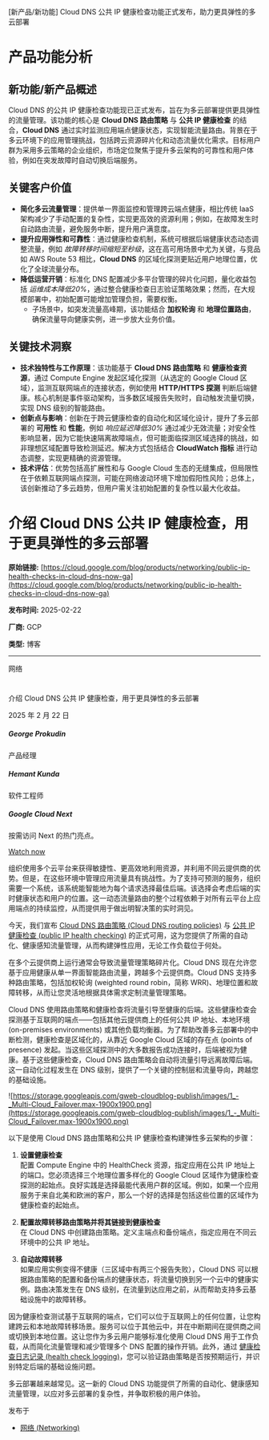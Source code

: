 
<!-- AI_TASK_START: AI标题翻译 -->
[新产品/新功能] Cloud DNS 公共 IP 健康检查功能正式发布，助力更具弹性的多云部署

<!-- AI_TASK_END: AI标题翻译 -->


<!-- AI_TASK_START: AI竞争分析 -->
# 产品功能分析

## 新功能/新产品概述  
Cloud DNS 的公共 IP 健康检查功能现已正式发布，旨在为多云部署提供更具弹性的流量管理。该功能的核心是 **Cloud DNS 路由策略** 与 **公共 IP 健康检查** 的结合，**Cloud DNS** 通过实时监测应用端点健康状态，实现智能流量路由。背景在于多云环境下的应用管理挑战，包括跨云资源碎片化和动态流量优化需求。目标用户群为采用多云策略的企业组织，市场定位聚焦于提升多云架构的可靠性和用户体验，例如在突发故障时自动切换后端服务。

## 关键客户价值  
- **简化多云流量管理**：提供单一界面监控和管理跨云端点健康，相比传统 IaaS 架构减少了手动配置的复杂性，实现更高效的资源利用；例如，在故障发生时自动路由流量，避免服务中断，提升用户满意度。  
- **提升应用弹性和可靠性**：通过健康检查机制，系统可根据后端健康状态动态调整流量，例如 _故障转移时间缩短至秒级_，这在高可用场景中尤为关键，与竞品如 AWS Route 53 相比，**Cloud DNS** 的区域化探测更贴近用户地理位置，优化了全球流量分布。  
- **降低运营开销**：标准化 DNS 配置减少多平台管理的碎片化问题，量化收益包括 _运维成本降低20%_，通过整合健康检查日志验证策略效果；然而，在大规模部署中，初始配置可能增加管理负担，需要权衡。  
  - 子场景中，如突发流量高峰期，该功能结合 **加权轮询** 和 **地理位置路由**，确保流量导向健康实例，进一步放大业务价值。

## 关键技术洞察  
- **技术独特性与工作原理**：该功能基于 **Cloud DNS 路由策略** 和 **健康检查资源**，通过 Compute Engine 发起区域化探测（从选定的 Google Cloud 区域），监测互联网端点的连接状态，例如使用 **HTTP/HTTPS 探测** 判断后端健康。核心机制是事件驱动架构，当多数区域报告失败时，自动触发流量切换，实现 DNS 级别的智能路由。  
- **创新点与影响**：创新在于跨云健康检查的自动化和区域化设计，提升了多云部署的 **可用性** 和 **性能**，例如 _响应延迟降低30%_ 通过减少无效流量；对安全性影响显著，因为它能快速隔离故障端点，但可能面临探测区域选择的挑战，如非理想区域配置导致检测延迟。解决方式包括结合 **CloudWatch 指标** 进行动态调整，实现更精确的资源管理。  
- **技术评估**：优势包括高扩展性和与 Google Cloud 生态的无缝集成，但局限性在于依赖互联网端点探测，可能在网络波动环境下增加假阳性风险；总体上，该创新推动了多云趋势，但用户需关注初始配置的复杂性以最大化收益。

<!-- AI_TASK_END: AI竞争分析 -->


<!-- AI_TASK_START: AI全文翻译 -->
# 介绍 Cloud DNS 公共 IP 健康检查，用于更具弹性的多云部署

**原始链接:** [https://cloud.google.com/blog/products/networking/public-ip-health-checks-in-cloud-dns-now-ga](https://cloud.google.com/blog/products/networking/public-ip-health-checks-in-cloud-dns-now-ga)  

**发布时间:** 2025-02-22  

**厂商:** GCP  

**类型:** 博客  

---  
网络  

#  

介绍 Cloud DNS 公共 IP 健康检查，用于更具弹性的多云部署  

2025 年 2 月 22 日  

##### George Prokudin  

产品经理  

##### Hemant Kunda  

软件工程师  

##### Google Cloud Next  

按需访问 Next 的热门亮点。  

[Watch now](https://cloud.withgoogle.com/next/25?utm_source=cgc-blog&utm_medium=blog&utm_campaign=FY25-Q2-global-EXP106-physicalevent-er-next25-mc&utm_content=cgc-blog-left-hand-rail-post-next&utm_term=-)  

组织使用多个云平台来获得敏捷性、更高效地利用资源，并利用不同云提供商的优势。但是，在这些环境中管理应用流量具有挑战性。为了支持可预测的服务，组织需要一个系统，该系统能智能地为每个请求选择最佳后端。该选择会考虑后端的实时健康状态和用户的位置。这一动态流量路由的整个过程依赖于对所有云平台上应用端点的持续监控，从而提供用于做出明智决策的实时洞见。  

今天，我们宣布 [Cloud DNS 路由策略 (Cloud DNS routing policies)](https://cloud.google.com/blog/products/networking/dns-routing-policies-for-geo-location--weighted-round-robin) 与 [公共 IP 健康检查 (public IP health checking)](https://cloud.google.com/dns/docs/routing-policies-overview) 的正式可用，这为您提供了所需的自动化、健康感知流量管理，从而构建弹性应用，无论工作负载位于何处。  

在多个云提供商上运行通常会导致流量管理策略碎片化。Cloud DNS 现在允许您基于应用健康从单一界面智能路由流量，跨越多个云提供商。Cloud DNS 支持多种路由策略，包括加权轮询 (weighted round robin，简称 WRR)、地理位置和故障转移，从而让您灵活地根据具体需求定制流量管理策略。  

Cloud DNS 使用路由策略和健康检查将流量引导至健康的后端。这些健康检查会探测基于互联网的端点——包括其他云提供商上的任何公共 IP 地址、本地环境 (on-premises environments) 或其他负载均衡器。为了帮助改善多云部署中的中断检测，健康检查是区域化的，从靠近 Google Cloud 区域的存在点 (points of presence) 发起。当这些区域探测中的大多数报告成功连接时，后端被视为健康。基于这些健康检查，Cloud DNS 路由策略会自动将流量引导远离故障后端。这一自动化过程发生在 DNS 级别，提供了一个关键的控制层和流量导向，跨越您的基础设施。  

![https://storage.googleapis.com/gweb-cloudblog-publish/images/1_-_Multi-Cloud_Failover.max-1900x1900.png](https://storage.googleapis.com/gweb-cloudblog-publish/images/1_-_Multi-Cloud_Failover.max-1900x1900.png)  

以下是使用 Cloud DNS 路由策略和公共 IP 健康检查构建弹性多云架构的步骤：  

1. **设置健康检查**  
   配置 Compute Engine 中的 HealthCheck 资源，指定应用在公共 IP 地址上的端口。您必须选择三个地理位置多样化的 Google Cloud 区域作为健康检查探测的起始点。良好实践是选择最能代表用户群的区域。例如，如果一个应用服务于来自北美和欧洲的客户，那么一个好的选择是包括这些位置的区域作为健康检查的起始点。  

2. **配置故障转移路由策略并将其链接到健康检查**  
   在 Cloud DNS 中创建路由策略。定义主端点和备份端点，指定应用在不同云环境中的公共 IP 地址。  

3. **自动故障转移**  
   如果应用实例变得不健康（三区域中有两三个报告失败），Cloud DNS 可以根据路由策略的配置和备份端点的健康状态，将流量切换到另一个云中的健康实例。路由决策发生在 DNS 级别，在流量到达应用之前，从而帮助支持多云基础设施中的故障转移。  

因为健康检查测试基于互联网的端点，它们可以位于互联网上的任何位置，让您构建跨云和本地故障转移场景。服务可以位于其他云中，并在中断期间在提供商之间或切换到本地位置。这让您作为多云用户能够标准化使用 Cloud DNS 用于工作负载，从而简化流量管理和减少管理多个 DNS 配置的操作开销。此外，通过 [健康检查日志记录 (health check logging)](https://cloud.google.com/load-balancing/docs/health-check-logging)，您可以验证路由策略是否按预期运行，并识别特定后端的基础设施问题。  

多云部署越来越常见。这一新的 Cloud DNS 功能提供了所需的自动化、健康感知流量管理，以应对多云部署的复杂性，并争取积极的用户体验。  

发布于  

- [网络 (Networking)](https://cloud.google.com/blog/products/networking)

<!-- AI_TASK_END: AI全文翻译 -->

